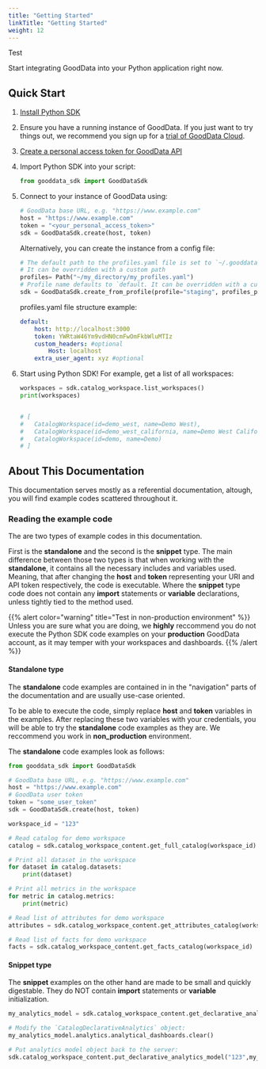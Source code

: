 ```yaml
---
title: "Getting Started"
linkTitle: "Getting Started"
weight: 12
---
```



Test

Start integrating GoodData into your Python application right now.

## Quick Start

1. [Install Python SDK](../installation/)

1. Ensure you have a running instance of GoodData. If you just want to try things out, we recommend you sign up for a [trial of GoodData Cloud](https://www.gooddata.com/trial/).

1. [Create a personal access token for GoodData API](https://www.gooddata.com/developers/cloud-native/doc/cloud/getting-started/create-api-token/)

1. Import Python SDK into your script:

    ```python
    from gooddata_sdk import GoodDataSdk
    ```

1. Connect to your instance of GoodData using:

    ```python
    # GoodData base URL, e.g. "https://www.example.com"
    host = "https://www.example.com"
    token = "<your_personal_access_token>"
    sdk = GoodDataSdk.create(host, token)
    ```

    Alternatively, you can create the instance from a config file:

    ```python
    # The default path to the profiles.yaml file is set to `~/.gooddata/profiles.yaml`
    # It can be overridden with a custom path
    profiles= Path("~/my_directory/my_profiles.yaml")
    # Profile name defaults to `default. It can be overridden with a custom profile
    sdk = GoodDataSdk.create_from_profile(profile="staging", profiles_path=profiles)
    ```

    profiles.yaml file structure example:

    ```yaml
    default:
        host: http://localhost:3000
        token: YWRtaW46Ym9vdHN0cmFwOmFkbWluMTIz
        custom_headers: #optional
            Host: localhost
        extra_user_agent: xyz #optional
    ```

1. Start using Python SDK! For example, get a list of all workspaces:

    ```python
    workspaces = sdk.catalog_workspace.list_workspaces()
    print(workspaces)


    # [
    #   CatalogWorkspace(id=demo_west, name=Demo West),
    #   CatalogWorkspace(id=demo_west_california, name=Demo West California),
    #   CatalogWorkspace(id=demo, name=Demo)
    # ]
    ```

## About This Documentation

This documentation serves mostly as a referential documentation, altough, you will find example codes scattered throughout it.

### Reading the example code

The are two types of example codes in this documentation.

First is the __standalone__ and the second is the __snippet__ type. The main difference between those two types is that when working with the __standalone__, it contains all the necessary includes and variables used. Meaning, that after changing the __host__ and __token__ representing your URI and API token respectively, the code is executable. Where the __snippet__ type code does not contain any __import__ statements or __variable__ declarations, unless tightly tied to the method used.

{{% alert color="warning" title="Test in non-production environment" %}}
Unless you are sure what you are doing, we __highly__ reccommend you do not execute the Python SDK code examples on your __production__ GoodData account, as it may temper with your workspaces and dashboards.
{{% /alert %}}

#### Standalone type

 The __standalone__ code examples are contained in in the "navigation" parts of the documentation and are usually use-case oriented.

To be able to execute the code, simply replace **host** and **token** variables in the examples. After replacing these two variables with your credentials, you will be able to try the __standalone__ code examples as they are. We reccommend you work in **non_production** environment.

The __standalone__ code examples look as follows:
```python
from gooddata_sdk import GoodDataSdk

# GoodData base URL, e.g. "https://www.example.com"
host = "https://www.example.com"
# GoodData user token
token = "some_user_token"
sdk = GoodDataSdk.create(host, token)

workspace_id = "123"

# Read catalog for demo workspace
catalog = sdk.catalog_workspace_content.get_full_catalog(workspace_id)

# Print all dataset in the workspace
for dataset in catalog.datasets:
    print(dataset)

# Print all metrics in the workspace
for metric in catalog.metrics:
    print(metric)

# Read list of attributes for demo workspace
attributes = sdk.catalog_workspace_content.get_attributes_catalog(workspace_id)

# Read list of facts for demo workspace
facts = sdk.catalog_workspace_content.get_facts_catalog(workspace_id)
```

#### Snippet type

The __snippet__ examples on the other hand are made to be small and quickly digestable. They do NOT contain __import__ statements or __variable__ initialization.

```python
my_analytics_model = sdk.catalog_workspace_content.get_declarative_analytics_model("123")

# Modify the `CatalogDeclarativeAnalytics` object:
my_analytics_model.analytics.analytical_dashboards.clear()

# Put analytics model object back to the server:
sdk.catalog_workspace_content.put_declarative_analytics_model("123",my_analytics_model)
```
